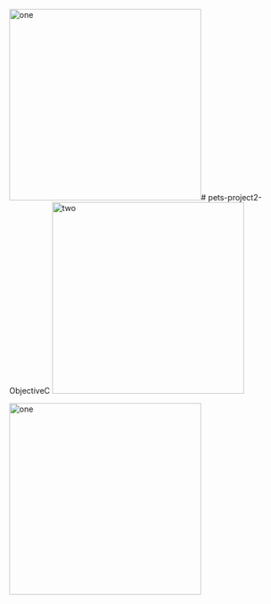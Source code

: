<img width="344" alt="one" src="https://user-images.githubusercontent.com/49156359/148279403-d1caef8a-1a54-4076-a532-7cb30d94da56.png"># pets-project2-ObjectiveC
<img width="344" alt="two" src="https://user-images.githubusercontent.com/49156359/148279407-dad0cedd-2ebb-47a8-90b7-08bd354543aa.png">

<img width="344" alt="one" src="https://user-images.githubusercontent.com/49156359/148344863-c52fc610-0a29-4ec9-b9ff-42760b66f27c.png">
